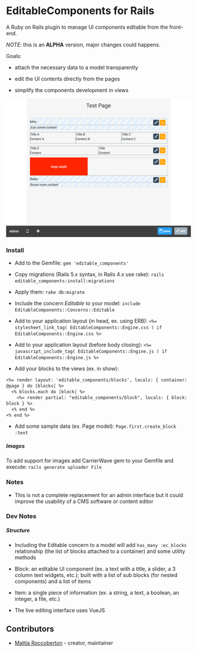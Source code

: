 # EditableComponents for Rails

A Ruby on Rails plugin to manage UI components editable from the front-end.

_NOTE_: this is an **ALPHA** version, major changes could happens.

Goals:

- attach the necessary data to a model transparently

- edit the UI contents directly from the pages

- simplify the components development in views

![preview](preview.png)

### Install

- Add to the Gemfile: `gem 'editable_components'`

- Copy migrations (Rails 5.x syntax, in Rails 4.x use rake): `rails editable_components:install:migrations`

- Apply them: `rake db:migrate`

- Include the concern *Editable* to your model: `include EditableComponents::Concerns::Editable`

- Add to your application layout (in head, ex. using ERB): `<%= stylesheet_link_tag( EditableComponents::Engine.css ) if EditableComponents::Engine.css %>`

- Add to your application layout (before body closing): `<%= javascript_include_tag( EditableComponents::Engine.js ) if EditableComponents::Engine.js %>`

- Add your blocks to the views (ex. in show):
```erb
<%= render layout: 'editable_components/blocks', locals: { container: @page } do |blocks| %>
  <% blocks.each do |block| %>
    <%= render partial: "editable_components/block", locals: { block: block } %>
  <% end %>
<% end %>
```

- Add some sample data (ex. Page model): `Page.first.create_block :text`

##### Images

To add support for images add CarrierWave gem to your Gemfile and execute: `rails generate uploader File`

### Notes

- This is not a complete replacement for an admin interface but it could improve the usability of a CMS software or content editor

### Dev Notes

##### Structure

- Including the Editable concern to a model will add `has_many :ec_blocks` relationship (the list of blocks attached to a container) and some utility methods

- Block: an editable UI component (ex. a text with a title, a slider, a 3 column text widgets, etc.); built with a list of sub blocks (for nested components) and a list of items

- Item: a single piece of information (ex. a string, a text, a boolean, an integer, a file, etc.)

- The live editing interface uses VueJS

## Contributors

- [Mattia Roccoberton](http://blocknot.es) - creator, maintainer
